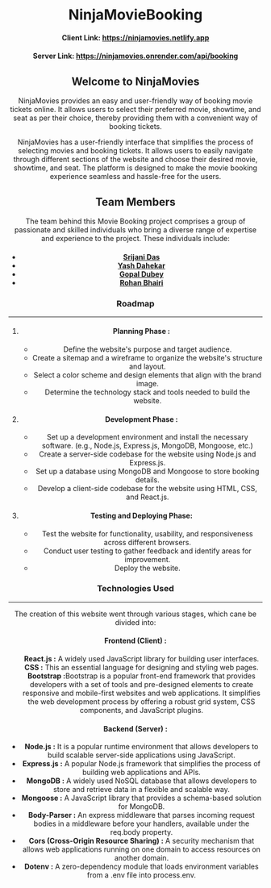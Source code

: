 <html>
  <body>
    <header>
      <h1>NinjaMovieBooking</h1>
      <h4>Client Link: <a href="https://ninjamovies.netlify.app">https://ninjamovies.netlify.app</a>
      <h4>Server Link: <a href="https://ninjamovies.onrender.com/api/booking">https://ninjamovies.onrender.com/api/booking</a>
      </h4>
      <h2>Welcome to NinjaMovies</h2>
      <p>NinjaMovies provides an easy and user-friendly way of booking movie tickets online. It allows users to select
        their preferred movie, showtime, and seat as per their choice, thereby providing them with a convenient way
        of booking tickets.</p>
      <p>NinjaMovies has a user-friendly interface that simplifies the process of selecting movies and booking
        tickets. It allows users to easily navigate through different sections of the website and choose their
        desired movie, showtime, and seat. The platform is designed to make the movie booking experience seamless
        and hassle-free for the users.</p>
      <h2>Team Members</h2>
      <p>The team behind this Movie Booking project comprises a group of passionate and skilled individuals who bring
        a diverse range of expertise and experience to the project. These individuals include:</p>
      <h4>
        <ul>
          <li><a href="https://github.com/SrijaniDas1308">Srijani Das</a></li>
          <li><a href="https://github.com/yashdahekar">Yash Dahekar</a></li>
          <li><a href="https://github.com/dubey123459">Gopal Dubey</a></li>
          <li><a href="https://github.com/RohanBhairi02">Rohan Bhairi</a></li>
        </ul>
      </h4>
      <h3>Roadmap</h3>
      <hr>
      <ol>
        <li>
          <h4>Planning Phase : </h4>
        </li>
        <ul>
          <li>Define the website's purpose and target audience.</li>
          <li>Create a sitemap and a wireframe to organize the website's structure and layout.</li>
          <li>Select a color scheme and design elements that align with the brand image.</li>
          <li>Determine the technology stack and tools needed to build the website.</li>
        </ul>
        <li>
          <h4>Development Phase : </h4>
        </li>
        <ul>
          <li>Set up a development environment and install the necessary software. (e.g., Node.js, Express.js, MongoDB,
            Mongoose, etc.)</li>
          <li>Create a server-side codebase for the website using Node.js and Express.js.</li>
          <li>Set up a database using MongoDB and Mongoose to store booking details.</li>
          <li>Develop a client-side codebase for the website using HTML, CSS, and React.js.</li>
        </ul>
        <li>
          <h4>Testing and Deploying Phase:</h4>
        </li>
        <ul>
          <li>Test the website for functionality, usability, and responsiveness across different browsers.</li>
          <li>Conduct user testing to gather feedback and identify areas for improvement.</li>
          <li>Deploy the website.</li>
        </ul>
      </ol>
      <h3>Technologies Used</h3>
      <hr>
      <p>The creation of this website went through various stages, which cane be divided into:</p>
      <h4>Frontend (Client) :</h4>
      <ul style="list-style-type: none;">
        <li><b>React.js :</b> A widely used JavaScript library for building user interfaces.</li>
        <li><b>CSS :</b> This an essential language for designing and styling web pages.</li>
        <li><b>Bootstrap :</b>Bootstrap is a popular front-end framework that provides developers with a set of
          tools and pre-designed elements to create responsive and mobile-first websites and web applications. It
          simplifies the web development process by offering a robust grid system, CSS components, and JavaScript
          plugins.</li>
      </ul>
      <h4>Backend (Server) :</h4>
      <ul>
      <li><b>Node.js :</b> It is a popular runtime environment that allows developers to build scalable server-side
        applications using JavaScript.</li>
      <li><b>Express.js :</b> A popular Node.js framework that simplifies the process of building web applications and
        APIs.</li>
      <li><b>MongoDB :</b> A widely used NoSQL database that allows developers to store and retrieve data in a
        flexible and scalable way.</li>
      <li><b>Mongoose :</b> A JavaScript library that provides a schema-based solution for MongoDB.</li>
      <li><b>Body-Parser :</b> An express middleware that parses incoming request bodies in a middleware before your
        handlers, available under the req.body property.</li>
      <li><b>Cors (Cross-Origin Resource Sharing) :</b> A security mechanism that allows web applications running on
        one domain to access resources on another domain.</li>
      <li><b>Dotenv :</b> A zero-dependency module that loads environment variables from a .env file into process.env.
      </li>
      </ul>
  </body>
</html>
